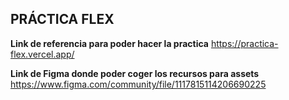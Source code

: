 ## PRÁCTICA FLEX

 **Link de referencia para poder hacer la practica**
    https://practica-flex.vercel.app/

 **Link de Figma donde poder coger los recursos para assets**
    https://www.figma.com/community/file/1117815114206690225 